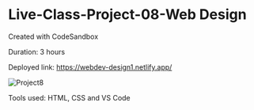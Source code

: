 # Live-Class-Project-08-Web Design
Created with CodeSandbox

Duration: 3 hours

Deployed link: https://webdev-design1.netlify.app/


![Project8](https://user-images.githubusercontent.com/66403905/185865046-326913a7-798d-4394-8b6e-f2f21551a4f0.png)


Tools used: HTML, CSS and VS Code

